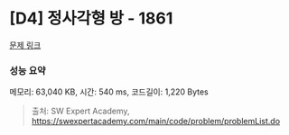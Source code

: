 # [D4] 정사각형 방 - 1861 

[문제 링크](https://swexpertacademy.com/main/code/problem/problemDetail.do?contestProbId=AV5LtJYKDzsDFAXc) 

### 성능 요약

메모리: 63,040 KB, 시간: 540 ms, 코드길이: 1,220 Bytes



> 출처: SW Expert Academy, https://swexpertacademy.com/main/code/problem/problemList.do